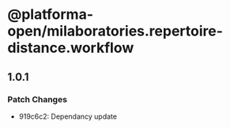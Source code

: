 # @platforma-open/milaboratories.repertoire-distance.workflow

## 1.0.1

### Patch Changes

- 919c6c2: Dependancy update
